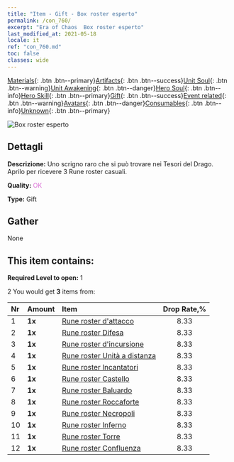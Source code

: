 ```yaml
---
title: "Item - Gift - Box roster esperto"
permalink: /con_760/
excerpt: "Era of Chaos  Box roster esperto"
last_modified_at: 2021-05-18
locale: it
ref: "con_760.md"
toc: false
classes: wide
---
```

 [Materials](/ItemsIT/){: .btn .btn--primary}[Artifacts](/ItemsIT/Artifacts/){: .btn .btn--success}[Unit Soul](/ItemsIT/UnitSoul/){: .btn .btn--warning}[Unit Awakening](/ItemsIT/UnitAwakening/){: .btn .btn--danger}[Hero Soul](/ItemsIT/HeroSoul/){: .btn .btn--info}[Hero Skill](/ItemsIT/HeroSkill/){: .btn .btn--primary}[Gift](/ItemsIT/Gift/){: .btn .btn--success}[Event related](/ItemsIT/Events/){: .btn .btn--warning}[Avatars](/ItemsIT/Avatars/){: .btn .btn--danger}[Consumables](/ItemsIT/Consumables/){: .btn .btn--info}[Unknown](/ItemsIT/Unknown/){: .btn .btn--primary}

 ![Box roster esperto](/images/t/i_tujianhezi3.png)

## Dettagli
 **Descrizione:** Uno scrigno raro che si può trovare nei Tesori del Drago. Aprilo per ricevere 3 Rune roster casuali.

 **Quality:** <span style="color: #DA70D6">OK</span>

 **Type:** Gift

## Gather

  None

## This item contains:

 **Required Level to open:** 1

 2 You would get **3** items  from:

  | Nr | Amount |     Item    | Drop Rate,% |
  |:---|:-------|:------------|:---------:|
  | 1 |  **1x** | [Rune roster d'attacco](/ItemsIT/con_734/) | 8.33 | 
  | 2 |  **1x** | [Rune roster Difesa](/ItemsIT/con_739/) | 8.33 | 
  | 3 |  **1x** | [Rune roster d'incursione](/ItemsIT/con_741/) | 8.33 | 
  | 4 |  **1x** | [Rune roster Unità a distanza](/ItemsIT/con_742/) | 8.33 | 
  | 5 |  **1x** | [Rune roster Incantatori](/ItemsIT/con_746/) | 8.33 | 
  | 6 |  **1x** | [Rune roster Castello](/ItemsIT/con_752/) | 8.33 | 
  | 7 |  **1x** | [Rune roster Baluardo](/ItemsIT/con_753/) | 8.33 | 
  | 8 |  **1x** | [Rune roster Roccaforte](/ItemsIT/con_754/) | 8.33 | 
  | 9 |  **1x** | [Rune roster Necropoli](/ItemsIT/con_755/) | 8.33 | 
  | 10 |  **1x** | [Rune roster Inferno](/ItemsIT/con_777/) | 8.33 | 
  | 11 |  **1x** | [Rune roster Torre](/ItemsIT/con_785/) | 8.33 | 
  | 12 |  **1x** | [Rune roster Confluenza](/ItemsIT/con_791/) | 8.33 | 
